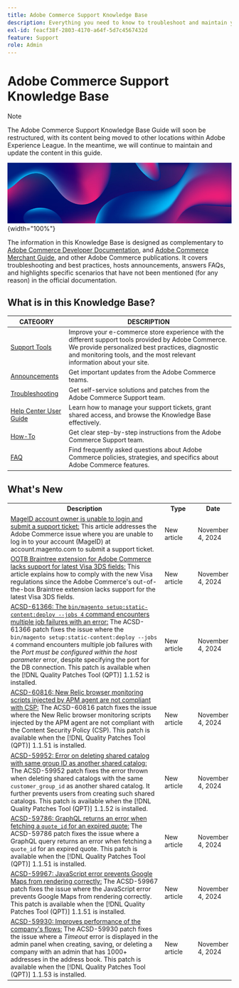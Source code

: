 ```yaml
---
title: Adobe Commerce Support Knowledge Base
description: Everything you need to know to troubleshoot and maintain your Commerce store.
exl-id: feacf38f-2803-4170-a64f-5d7c4567432d
feature: Support
role: Admin
---
```

# Adobe Commerce Support Knowledge Base

>[!NOTE]
>
>The Adobe Commerce Support Knowledge Base Guide will soon be restructured, with its content being moved to other locations within Adobe Experience League. In the meantime, we will continue to maintain and update the content in this guide.

![Knowledge Base homepage](../help/assets/knowledge-base-home-page-cover.jpg){width="100%"}

The information in this Knowledge Base is designed as complementary to [Adobe Commerce Developer Documentation](https://developer.adobe.com/commerce/docs), and [Adobe Commerce Merchant Guide](https://experienceleague.adobe.com/docs/commerce-admin/user-guides/home.html), and other Adobe Commerce publications. It covers troubleshooting and best practices, hosts announcements, answers FAQs, and highlights specific scenarios that have not been mentioned (for any reason) in the official documentation.

## What is in this Knowledge Base?

| CATEGORY | DESCRIPTION | 
| --- | --- |
| [Support Tools](/help/support-tools/overview.md) | Improve your e-commerce store experience with the different support tools provided by Adobe Commerce. We provide personalized best practices, diagnostic and monitoring tools, and the most relevant information about your site. |
| [Announcements](/help/announcements/overview.md) | Get important updates from the Adobe Commerce teams. |
| [Troubleshooting](/help/troubleshooting/overview.md) | Get self-service solutions and patches from the Adobe Commerce Support team. |
| [Help Center User Guide](/help/help-center-guide/help-center/magento-help-center-user-guide.md) | Learn how to manage your support tickets, grant shared access, and browse the Knowledge Base effectively. |
| [How-To](/help/how-to/overview.md) | Get clear step-by-step instructions from the Adobe Commerce Support team. |
| [FAQ](/help/faq/overview.md) | Find frequently asked questions about Adobe Commerce policies, strategies, and specifics about Adobe Commerce features. | 

## What's New

<table style="width:100%">
  <tr>
    <th style="width:70%">Description</th>
    <th style="width:15%">Type</th>
    <th style="width:15%">Date</th>
  </tr>

  <tr>
    <td>
    <a href="https://experienceleague.adobe.com/en/docs/experience-cloud-kcs/kbarticles/ka-25231">MageID account owner is unable to login and submit a support ticket:</a> This article addresses the Adobe Commerce issue where you are unable to log in to your account (MageID) at account.magento.com to submit a support ticket.
    </td>
    <td>New article </td>
    <td>November 4, 2024</td>
  </tr>

  <tr>
    <td>
    <a href="https://experienceleague.adobe.com/en/docs/experience-cloud-kcs/kbarticles/ka-25135">OOTB Braintree extension for Adobe Commerce lacks support for latest Visa 3DS fields:</a> This article explains how to comply with the new Visa regulations since the Adobe Commerce's out-of-the-box Braintree extension lacks support for the latest Visa 3DS fields.
    </td>
    <td>New article </td>
    <td>November 4, 2024</td>
  </tr>

  <tr>
    <td>
    <a href="https://experienceleague.adobe.com/en/docs/commerce-operations/tools/quality-patches-tool/patches-available-in-qpt/v1-1-52/acsd-61366-setup-command-fails-with-error">ACSD-61366: The <code>bin/magento setup:static-content:deploy --jobs 4</code> command encounters multiple job failures with an error:</a> The ACSD-61366 patch fixes the issue where the <code>bin/magento setup:static-content:deploy --jobs 4</code> command encounters multiple job failures with the <em>Port must be configured within the host parameter</em> error, despite specifying the port for the DB connection. This patch is available when the [!DNL Quality Patches Tool (QPT)] 1.1.52 is installed.
    </td>
    <td>New article </td>
    <td>November 4, 2024</td>
  </tr>

  <tr>
    <td>
    <a href="https://experienceleague.adobe.com/en/docs/commerce-operations/tools/quality-patches-tool/patches-available-in-qpt/v1-1-51/acsd-60816-newrelic-browser-monitoring-scripts-injected-by-apm-agent-are-not-compliant-with-csp">ACSD-60816: New Relic browser monitoring scripts injected by APM agent are not compliant with CSP:</a> The ACSD-60816 patch fixes the issue where the New Relic browser monitoring scripts injected by the APM agent are not compliant with the Content Security Policy (CSP). This patch is available when the [!DNL Quality Patches Tool (QPT)] 1.1.51 is installed.
    </td>
    <td>New article </td>
    <td>November 4, 2024</td>
  </tr>

  <tr>
    <td>
    <a href="https://experienceleague.adobe.com/en/docs/commerce-operations/tools/quality-patches-tool/patches-available-in-qpt/v1-1-52/acsd-59952-error-on-deleting-shared-catalog-with-same-group-id-as-another-shared-catalog">ACSD-59952: Error on deleting shared catalog with same group ID as another shared catalog:</a> The ACSD-59952 patch fixes the error thrown when deleting shared catalogs with the same <code>customer_group_id</code> as another shared catalog. It further prevents users from creating such shared catalogs. This patch is available when the [!DNL Quality Patches Tool (QPT)] 1.1.52 is installed.
    </td>
    <td>New article </td>
    <td>November 4, 2024</td>
  </tr>

  <tr>
    <td>
    <a href="https://experienceleague.adobe.com/en/docs/commerce-operations/tools/quality-patches-tool/patches-available-in-qpt/v1-1-51/acsd-59786-graphql-returns-an-error-when-fetching-a-quote-id-for-an-expired-quote">ACSD-59786: GraphQL returns an error when fetching a <code>quote_id</code> for an expired quote:</a> The ACSD-59786 patch fixes the issue where a GraphQL query returns an error when fetching a <code>quote_id</code> for an expired quote. This patch is available when the [!DNL Quality Patches Tool (QPT)] 1.1.51 is installed.
    </td>
    <td>New article </td>
    <td>November 4, 2024</td>
  </tr>

  <tr>
    <td>
    <a href="https://experienceleague.adobe.com/en/docs/commerce-operations/tools/quality-patches-tool/patches-available-in-qpt/v1-1-51/acsd-59967-javascript-error-prevents-google-maps-from-rendering-correctly">ACSD-59967: JavaScript error prevents Google Maps from rendering correctly:</a> The ACSD-59967 patch fixes the issue where the JavaScript error prevents Google Maps from rendering correctly. This patch is available when the [!DNL Quality Patches Tool (QPT)] 1.1.51 is installed.
    </td>
    <td>New article </td>
    <td>November 4, 2024</td>
  </tr>
  
  <tr>
    <td>
    <a href="https://experienceleague.adobe.com/en/docs/commerce-operations/tools/quality-patches-tool/patches-available-in-qpt/v1-1-53/acsd-59930-improves-performance-of-company-flows">ACSD-59930: Improves performance of the company's flows:</a> The ACSD-59930 patch fixes the issue where a <em>Timeout</em> error is displayed in the admin panel when creating, saving, or deleting a company with an admin that has 1000+ addresses in the address book. This patch is available when the [!DNL Quality Patches Tool (QPT)] 1.1.53 is installed.
    </td>
    <td>New article </td>
    <td>November 4, 2024</td>
  </tr>
</table>
